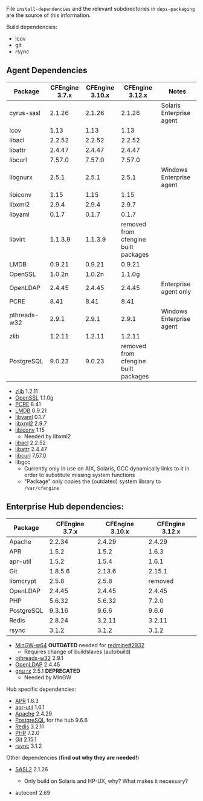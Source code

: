 File `install-dependencies` and the relevant subdirectories
in `deps-packaging` are the source of this information.


Build dependencies:

* lcov
* git
* rsync

## Agent Dependencies

| Package      | CFEngine 3.7.x | CFEngine 3.10.x |                      CFEngine 3.12.x | Notes                    |
| ------------ | -------------- | --------------- | ------------------------------------ | ------------------------ |
| cyrus-sasl   |         2.1.26 |          2.1.26 |                               2.1.26 | Solaris Enterprise agent |
| lcov         |           1.13 |            1.13 |                                 1.13 |                          |
| libacl       |         2.2.52 |          2.2.52 |                               2.2.52 |                          |
| libattr      |         2.4.47 |          2.4.47 |                               2.4.47 |                          |
| libcurl      |         7.57.0 |          7.57.0 |                               7.57.0 |                          |
| libgnurx     |          2.5.1 |           2.5.1 |                                2.5.1 | Windows Enterprise agent |
| libiconv     |           1.15 |            1.15 |                                 1.15 |                          |
| libxml2      |          2.9.4 |           2.9.4 |                                2.9.7 |                          |
| libyaml      |          0.1.7 |           0.1.7 |                                0.1.7 |                          |
| libvirt      |        1.1.3.9 |         1.1.3.9 | removed from cfengine built packages |                          |
| LMDB         |         0.9.21 |          0.9.21 |                               0.9.21 |                          |
| OpenSSL      |         1.0.2n |          1.0.2n |                               1.1.0g |                          |
| OpenLDAP     |         2.4.45 |          2.4.45 |                               2.4.45 | Enterprise agent only    |
| PCRE         |           8.41 |            8.41 |                                 8.41 |                          |
| pthreads-w32 |          2.9.1 |           2.9.1 |                                2.9.1 | Windows Enterprise agent |
| zlib         |         1.2.11 |          1.2.11 |                               1.2.11 |                          |
| PostgreSQL   |         9.0.23 |          9.0.23 | removed from cfengine built packages |                          |

* [zlib](http://www.zlib.net/) 1.2.11
* [OpenSSL](http://openssl.org/) 1.1.0g
* [PCRE](http://ftp.csx.cam.ac.uk/pub/software/programming/pcre/) 8.41
* [LMDB](https://github.com/LMDB/lmdb/) 0.9.21
* [libyaml](http://pyyaml.org/wiki/LibYAML) 0.1.7
* [libxml2](http://xmlsoft.org/sources/) 2.9.7
* [libiconv](http://ftp.gnu.org/gnu/libiconv/) 1.15
  * Needed by libxml2
* [libacl](http://download.savannah.gnu.org/releases/acl/) 2.2.52
* [libattr](http://download.savannah.gnu.org/releases/attr/) 2.4.47
* [libcurl](http://curl.haxx.se/download.html) 7.57.0
* libgcc
  * Currently only in use on AIX, Solaris, GCC dynamically links to it in order
    to substitute missing system functions
  * "Package" only copies the (outdated) system library to `/var/cfengine`

## Enterprise Hub dependencies:


| Package    | CFEngine 3.7.x | CFEngine 3.10.x | CFEngine 3.12.x |
| ---------- | -------------- | --------------- | --------------- |
| Apache     |         2.2.34 |          2.4.29 |          2.4.29 |
| APR        |          1.5.2 |           1.5.2 |           1.6.3 |
| apr-util   |          1.5.2 |           1.5.4 |           1.6.1 |
| Git        |        1.8.5.6 |          2.13.6 |          2.15.1 |
| libmcrypt  |          2.5.8 |           2.5.8 |         removed |
| OpenLDAP   |         2.4.45 |          2.4.45 |          2.4.45 |
| PHP        |         5.6.32 |          5.6.32 |           7.2.0 |
| PostgreSQL |         9.3.16 |           9.6.6 |           9.6.6 |
| Redis      |         2.8.24 |          3.2.11 |          3.2.11 |
| rsync      |          3.1.2 |           3.1.2 |           3.1.2 |


* [MinGW-w64](http://sourceforge.net/projects/mingw-w64/) **OUTDATED** needed
  for [redmine#2932](https://dev.cfengine.com/issues/2932)
  * Requires change of buildslaves (autobuild)
* [pthreads-w32](ftp://sourceware.org/pub/pthreads-win32/) 2.9.1
* [OpenLDAP](http://www.openldap.org/software/download/OpenLDAP/openldap-release/) 2.4.45
* [gnu rx](http://www.gnu.org/software/rx/rx.html) 2.5.1 **DEPRECATED**
  * Needed by MinGW

Hub specific dependencies:

* [APR](https://apr.apache.org/) 1.6.3
* [apr-util](https://apr.apache.org/) 1.6.1
* [Apache](http://httpd.apache.org/) 2.4.29
* [PostgreSQL](http://www.postgresql.org/) for the hub 9.6.6
* [Redis](http://redis.io/) 3.2.11
* [PHP](http://php.net/) 7.2.0
* [Git](https://www.kernel.org/pub/software/scm/git/) 2.15.1
* [rsync](https://download.samba.org/pub/rsync/) 3.1.2

Other dependencies (**find out why they are needed!**)

* [SASL2](https://cyrusimap.org/mediawiki/index.php/Downloads) 2.1.26
  * Only build on Solaris and HP-UX, why? What makes it necessary?

* autoconf 2.69
